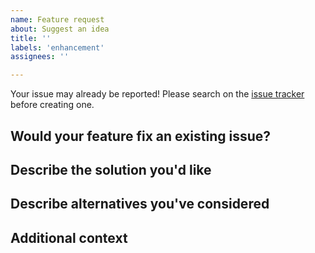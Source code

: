 ```yaml
---
name: Feature request
about: Suggest an idea
title: ''
labels: 'enhancement'
assignees: ''

---
```


Your issue may already be reported!
Please search on the [issue tracker](../) before creating one.

## Would your feature fix an existing issue?
<!--- If your idea is related to, or resolves other issues, please mention. -->

## Describe the solution you'd like
<!--- What you want to happen. -->

## Describe alternatives you've considered
<!--- Any alternative solutions or features you've considered? -->

## Additional context
<!--- Is this feature only useful for a particular usecase? -->
<!--- Please elaborate. -->